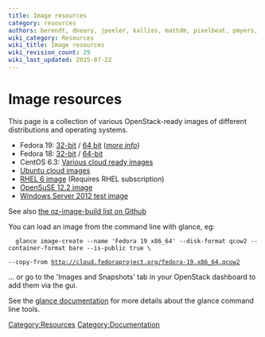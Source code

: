 ```yaml
---
title: Image resources
category: resources
authors: berendt, dneary, jpeeler, kallies, mattdm, pixelbeat, pmyers, rbowen, rdo
wiki_category: Resources
wiki_title: Image resources
wiki_revision_count: 29
wiki_last_updated: 2015-07-22
---
```


# Image resources

This page is a collection of various OpenStack-ready images of different distributions and operating systems.

*   Fedora 19: [32-bit](http://cloud.fedoraproject.org/fedora-19.i386.qcow2) / [64 bit](http://cloud.fedoraproject.org/fedora-19.x86_64.qcow2) ([*more info*](http://cloud.fedoraproject.org/))
*   Fedora 18: [32-bit](http://mattdm.fedorapeople.org/cloud-images/Fedora18-Cloud-i386-latest.qcow2) / [64-bit](http://mattdm.fedorapeople.org/cloud-images/Fedora18-Cloud-x86_64-latest.qcow2)
*   CentOS 6.3: [Various cloud ready images](//wiki.centos.org/Cloud/OpenNebula)
*   [Ubuntu cloud images](//cloud-images.ubuntu.com/)
*   [RHEL 6 image](https://rhn.redhat.com/rhn/software/channel/downloads/Download.do?cid=16952) (Requires RHEL subscription)
*   [OpenSuSE 12.2 image](http://susestudio.com/a/2hAGDJ/dk-openstack-testing-instance-opensuse-12-2-x86_64)
*   [Windows Server 2012 test image](http://www.cloudbase.it/ws2012/)

See also [the oz-image-build list on Github](https://github.com/rackerjoe/oz-image-build)

You can load an image from the command line with glance, eg:

      glance image-create --name 'Fedora 19 x86_64' --disk-format qcow2 --container-format bare --is-public true \
`--copy-from `[`http://cloud.fedoraproject.org/fedora-19.x86_64.qcow2`](http://cloud.fedoraproject.org/fedora-19.x86_64.qcow2)

... or go to the 'Images and Snapshots' tab in your OpenStack dashboard to add them via the gui.

See the [glance documentation](http://docs.openstack.org/trunk/openstack-compute/admin/content/adding-images.html) for more details about the glance command line tools.

<Category:Resources> <Category:Documentation>
